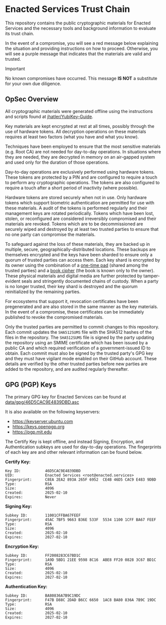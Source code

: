 # Enacted Services Trust Chain

This repository contains the public cryptographic materials for Enacted Services and the necessary
tools and background information to evaluate its trust chain.

In the event of a compromise, you will see a red message below explaining the situation and
providing instructions on how to proceed. Otherwise, you will see a purple message that 
indicates that the materials are valid and trusted.

> [!IMPORTANT]  
> No known compromises have occurred. This message **IS NOT** a substitute for your own due diligence.

## OpSec Overview

All cryptographic materials were generated offline using the instructions and scripts found at
[jhatler/YubiKey-Guide](https://github.com/jhatler/YubiKey-Guide).

Key materials are kept encrypted at rest at all times, possibly through the use of hardware tokens.
All decryption operations on these materials requires at least two factors (what you have and what
you know).

Techniques have been employed to ensure that the most sensitive materials (e.g. Root CA) are not
needed for day-to-day operations. In situations where they are needed, they are decrypted in memory
on an air-gapped system and used only for the duration of those operations.

Day-to-day operations are exclusively performed using hardware tokens. These tokens are protected
by a PIN and are configured to require a touch to perform any cryptographic operations. The tokens
are also configured to require a touch after a short period of inactivity (where possible).

Hardware tokens are stored securely when not in use. Only hardware tokens which support biometric
authentication are permitted for use with these materials. A audit of the tokens is performed
regularly and their management keys are rotated periodically. Tokens which have been lost, stolen,
or reconfigured are considered irreversibly compromised and their materials are revoked. Tokens
which are to be decommissioned are securely wiped and destroyed by at least two trusted parties
to ensure that no one party can compromise the materials.

To safeguard against the loss of these materials, they are backed up in multiple, secure,
geographically-distributed locations. These backups are themselves encrypted and the keys have been
sharded to ensure only a quorum of trusted parties can access them. Each key shard is encrypted
by its owner using the combination of a [one-time pad](https://en.wikipedia.org/wiki/One-time_pad)
(shared among the trusted parties) and a [book cipher](https://en.wikipedia.org/wiki/Book_cipher)
(the book is known only to the owner). These physical materials and digital media are further
protected by tamper-evident seals and stringently documented chains of custody. When a party is
no longer trusted, their key shard is destroyed and the quorum reinitialized by the remaining
parties.

For ecosystems that support it, revocation certificates have been pregenerated and are also stored
in the same manner as the key materials. In the event of a compromise, these certificates can be
immediately published to revoke the compromised materials.

Only the trusted parties are permitted to commit changes to this repository. Each commit updates
the `SHA512SUMS` file with the SHA512 hashes of the files in the repository. The `SHA512SUMS` file
is signed by the party updating the repository using an SMIME certificate which has been issued by
a public CA and which required verification of a government-issued ID to obtain. Each commit must
also be signed by the trusted party's GPG key and they must have vigilant mode enabled on their
GitHub account. These details are verified by the other trusted parties before new parties are
added to the repository, and are audited regularly thereafter.

## GPG (PGP) Keys

The primary GPG key for Enacted Services can be found at
[data/gpg/46D5CAC9E4839DBD.asc](data/gpg/46D5CAC9E4839DBD.asc)

It is also available on the following keyservers:
- https://keyserver.ubuntu.com
- https://keys.openpgp.org
- https://pgp.mit.edu

The Certify Key is kept offline, and instead Signing, Encryption, and Authentication subkeys are
used for day-to-day operations. The fingerprints of each key are and other relevant information
can be found below.

**Certify Key:**
```
Key ID:           46D5CAC9E4839DBD
UID:              Enacted Services <root@enacted.services>
Fingerprint:      C8EA 2EA2 893A 265F 6952  CE4B 46D5 CAC9 E483 9DBD
Type:             RSA
Size:             4096
Created:          2025-02-10
Expires:          Never
```

**Signing Key:**
```
Subkey ID:        11001CFFBA67FEEF
Fingerprint:      45AC 7BF5 9663 B36E 533F  5534 1100 1CFF BA67 FEEF
Type:             RSA
Size:             4096
Created:          2025-02-10
Expires:          2027-02-10
```

**Encryption Key:**
```
Subkey ID:        FF2008283C67BD1C
Fingerprint:      1A9D 5BD1 21EE 9598 8C16  ABE8 FF20 0828 3C67 BD1C
Type:             RSA
Size:             4096
Created:          2025-02-10
Expires:          2027-02-10
```

**Authentication Key:**
```
Subkey ID:        BA80836A7B9C19DC
Fingerprint:      F47B D88C 2DAD B6CC 6650  1AC8 BA80 836A 7B9C 19DC
Type:             RSA
Size:             4096
Created:          2025-02-10
Expires:          2027-02-10
```
